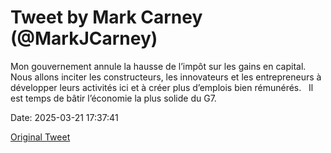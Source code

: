# Tweet by Mark Carney (@MarkJCarney)

Mon gouvernement annule la hausse de l’impôt sur les gains en capital. Nous allons inciter les constructeurs, les innovateurs et les entrepreneurs à développer leurs activités ici et à créer plus d’emplois bien rémunérés.
 
Il est temps de bâtir l’économie la plus solide du G7.

Date: 2025-03-21 17:37:41

[Original Tweet](https://x.com/MarkJCarney/status/1903138959129297390)
